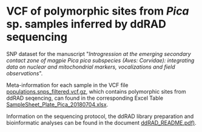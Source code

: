 # VCF of polymorphic sites from _Pica_ sp. samples inferred by ddRAD sequencing

SNP dataset for the manuscript "_Introgression at the emerging secondary contact zone of magpie Pica pica subspecies (Aves: Corvidae): integrating data on nuclear and mitochondrial markers, vocalizations and field observations_".

Meta-information for each sample in the VCF file [populations.snps_filtered.vcf.gz](/data/populations.snps_filtered.vcf.gz), which contains polymorphic sites from ddRAD seqencing, can found in the corresponding Excel Table [SampleSheet_Plate_Pica_20180704.xlsx](/data/SampleSheet_Plate_Pica_20180704.xlsx).

Information on the sequencing protocol, the ddRAD library preparation and bioinformatic analyses can be found in the document [ddRAD_README.pdf)](/data/ddRAD_README.pdf).
